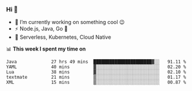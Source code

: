### Hi 👋

<!--
**nodejh/nodejh** is a ✨ _special_ ✨ repository because its `README.md` (this file) appears on your GitHub profile.

Here are some ideas to get you started:

- 🔭 I’m currently working on ...
- 🌱 I’m currently learning ...
- 👯 I’m looking to collaborate on ...
- 🤔 I’m looking for help with ...
- 💬 Ask me about ...
- 📫 How to reach me: ...
- 😄 Pronouns: ...
- ⚡ Fun fact: ...
-->

- 🔭 I’m currently working on something cool :wink:
- ⚡ Node.js, Java, Go :thought_balloon:
- 🤖 Serverless, Kubernetes, Cloud Native

📊 **This week I spent my time on**

<!--START_SECTION:waka-->

```text
Java             27 hrs 49 mins  ██████████████████████▓░░   91.11 %
YAML             40 mins         ▓░░░░░░░░░░░░░░░░░░░░░░░░   02.20 %
Lua              38 mins         ▓░░░░░░░░░░░░░░░░░░░░░░░░   02.10 %
textmate         21 mins         ▒░░░░░░░░░░░░░░░░░░░░░░░░   01.17 %
XML              15 mins         ▒░░░░░░░░░░░░░░░░░░░░░░░░   00.87 %
```

<!--END_SECTION:waka-->


<!--
:traffic_light: **Visitors**

![visitors](https://visitor-badge.glitch.me/badge?page_id=nodejh.nodejh)
-->
